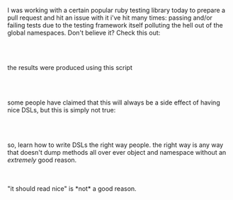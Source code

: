 I was working with a certain popular ruby testing library today to prepare a pull request and hit an issue with it i've hit many times: passing and/or failing tests due to the testing framework itself polluting the hell out of the global namespaces.  Don't believe it?  Check this out:

<br>
<script src="https://gist.github.com/4039805.js?file=polluted.rb.txt"></script>
<br>

the results were produced using this script

<br>
<script src="https://gist.github.com/4039805.js?file=polluted.rb"></script>
<br>

some people have claimed that this will always be a side effect of having nice DSLs, but this is simply not true:


<br>
<script src="https://gist.github.com/4040698.js?file=dsl.rb"></script>
<br>

so, learn how to write DSLs the right way people.  the right way is any way that doesn't dump methods all over ever object and namespace without an *extremely* good reason.

<br>
<br>
"it should read nice" is *not* a good reason.
